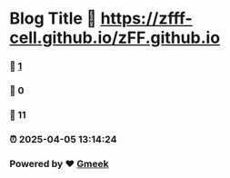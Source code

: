 # Blog Title :link: https://zfff-cell.github.io/zFF.github.io 
### :page_facing_up: [1](https://zfff-cell.github.io/zFF.github.io/tag.html) 
### :speech_balloon: 0 
### :hibiscus: 11 
### :alarm_clock: 2025-04-05 13:14:24 
### Powered by :heart: [Gmeek](https://github.com/Meekdai/Gmeek)
